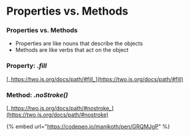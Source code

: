 # Properties vs. Methods

### Properties vs. Methods

* Properties are like nouns that describe the objects
* Methods are like verbs that act on the object

### Property: _.fill_

[_https://two.js.org/docs/path/#fill_](https://two.js.org/docs/path/#fill)

### Method: _.noStroke()_

[_https://two.js.org/docs/path/#nostroke_](https://two.js.org/docs/path/#nostroke)

{% embed url="https://codepen.io/manikoth/pen/GRQMJgP" %}
